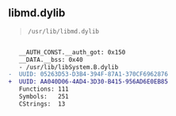 ## libmd.dylib

> `/usr/lib/libmd.dylib`

```diff

   __AUTH_CONST.__auth_got: 0x150
   __DATA.__bss: 0x40
   - /usr/lib/libSystem.B.dylib
-  UUID: 05263D53-D3B4-394F-87A1-370CF6962876
+  UUID: AA040D06-4AD4-3D30-B415-956AD6E0EB85
   Functions: 111
   Symbols:   251
   CStrings:  13

```
